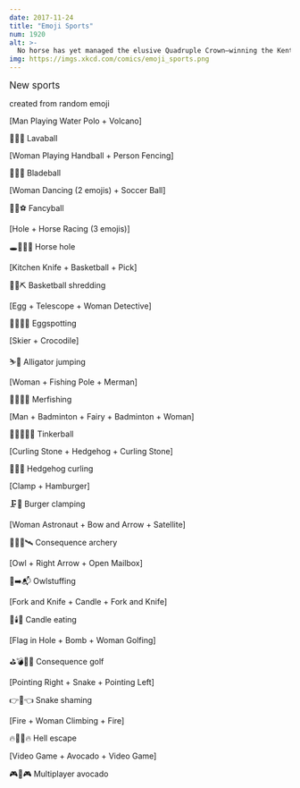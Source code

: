 ```yaml
---
date: 2017-11-24
title: "Emoji Sports"
num: 1920
alt: >-
  No horse has yet managed the elusive Quadruple Crown—winning the Kentucky Derby, the Preakness, the Belmont Stakes, and the Missouri Horse Hole.
img: https://imgs.xkcd.com/comics/emoji_sports.png
---
```

<big>New sports</big>

created from random emoji

[Man Playing Water Polo + Volcano]

🤽‍♂️🌋 	Lavaball

[Woman Playing Handball + Person Fencing]

🤾‍♀️🤺 	Bladeball

[Woman Dancing (2 emojis) + Soccer Ball]

💃💃⚽ 	Fancyball

[Hole + Horse Racing (3 emojis)]

🕳️🏇🏇🏇 	Horse hole

[Kitchen Knife + Basketball + Pick]

🔪🏀⛏️ 	Basketball shredding

[Egg + Telescope + Woman Detective]

🥚🔭🕵️‍♀️ 	Eggspotting

[Skier + Crocodile]

⛷️🐊 	Alligator jumping

[Woman + Fishing Pole + Merman]

👩🎣🧜‍♂️ 	Merfishing

[Man + Badminton + Fairy + Badminton + Woman]

👨🏸🧚🏸👩 	Tinkerball

[Curling Stone + Hedgehog + Curling Stone]

🥌🦔🥌 	Hedgehog curling

[Clamp + Hamburger]

🗜️🍔 	Burger clamping

[Woman Astronaut + Bow and Arrow + Satellite]

👩‍🚀🏹🛰️ 	Consequence archery

[Owl + Right Arrow + Open Mailbox]

🦉➡️📬 	Owlstuffing

[Fork and Knife + Candle + Fork and Knife]

🍴🕯️🍴 	Candle eating

[Flag in Hole + Bomb + Woman Golfing]

⛳💣🏌️‍♀️ 	Consequence golf

[Pointing Right + Snake + Pointing Left]

👉🐍👈 	Snake shaming

[Fire + Woman Climbing + Fire]

🔥🧗‍♀️🔥 	Hell escape

[Video Game + Avocado + Video Game]

🎮🥑🎮 	Multiplayer avocado